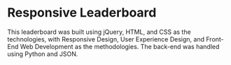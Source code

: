 # Responsive Leaderboard
This leaderboard was built using jQuery, HTML, and CSS as the technologies, with Responsive Design, User Experience Design, and Front-End Web Development as the methodologies. The back-end was handled using Python and JSON.

